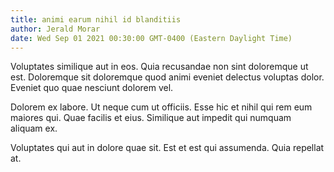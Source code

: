 ```yaml
---
title: animi earum nihil id blanditiis
author: Jerald Morar
date: Wed Sep 01 2021 00:30:00 GMT-0400 (Eastern Daylight Time)
---
```

Voluptates similique aut in eos. Quia recusandae non sint doloremque ut est. Doloremque sit doloremque quod animi eveniet delectus voluptas dolor. Eveniet quo quae nesciunt dolorem vel.

 Dolorem ex labore. Ut neque cum ut officiis. Esse hic et nihil qui rem eum maiores qui. Quae facilis et eius. Similique aut impedit qui numquam aliquam ex.

 Voluptates qui aut in dolore quae sit. Est et est qui assumenda. Quia repellat at.
